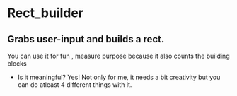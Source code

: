 # Rect_builder
## Grabs user-input and builds a rect.

You can use it for fun , measure purpose because it also counts the building blocks

* Is it meaningful?
Yes! Not only for me, it needs a bit creativity but you can do atleast 4 different things with it.
